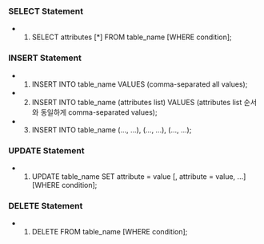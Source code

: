 ### SELECT Statement

- 1. SELECT attributes [*] FROM table_name [WHERE condition];

### INSERT Statement

- 1. INSERT INTO table_name VALUES (comma-separated all values);

- 2. INSERT INTO table_name (attributes list) VALUES (attributes list 순서와 동일하게 comma-separated values);

- 3. INSERT INTO table_name (..., ...), (..., ...), (..., ...);

### UPDATE Statement

- 1. UPDATE table_name SET attribute = value [, attribute = value, ...] [WHERE condition];

### DELETE Statement

- 1. DELETE FROM table_name [WHERE condition];
